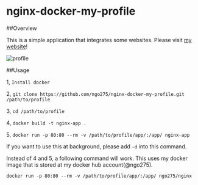 # nginx-docker-my-profile

##Overview

This is a simple application that integrates some websites. Please visit [my website](http://shuichi.tech)!

![profile](https://s3-ap-northeast-1.amazonaws.com/ngo275.asset/Gif/profile.gif)

##Usage

1, `Install docker`

2, `git clone https://github.com/ngo275/nginx-docker-my-profile.git /path/to/profile`

3, `cd /path/to/profile`

4, `docker build -t nginx-app .`

5, `docker run -p 80:80 --rm -v /path/to/profile/app/:/app/ nginx-app`

If you want to use this at background, please add `-d` into this command.

Instead of 4 and 5, a following command will work. This uses my docker image that is stored at my docker hub account(@ngo275).

`docker run -p 80:80 --rm -v /path/to/profile/app/:/app/ ngo275/nginx`

